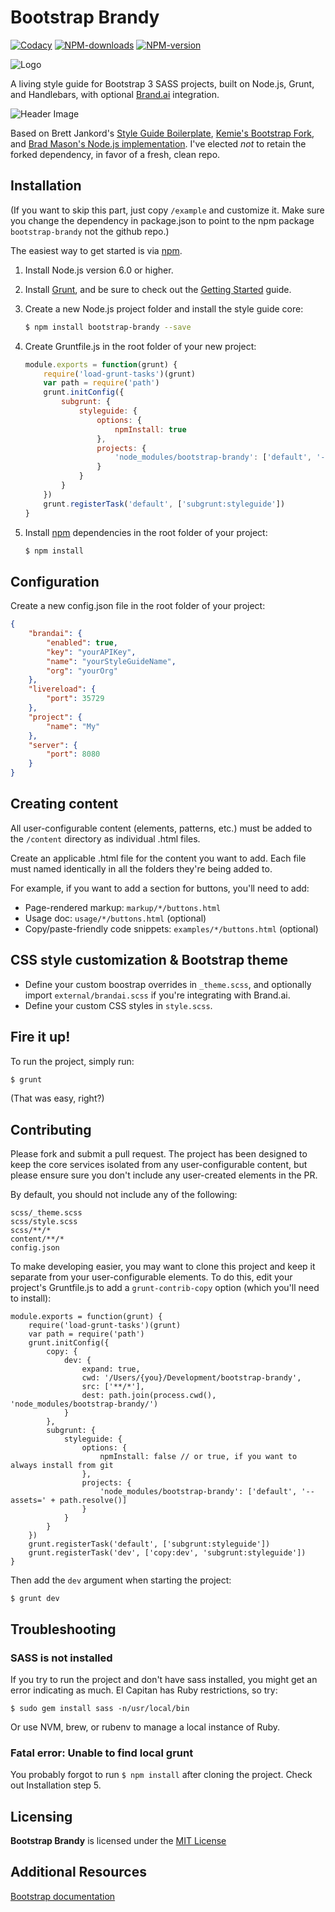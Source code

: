 # Bootstrap Brandy
[![Codacy](https://img.shields.io/codacy/grade/df020913faeb47c8a7f352892f32b2e4.svg?maxAge=2592000)](https://www.codacy.com/app/brandonscript/bootstrap-brandy/dashboard?bid=3371388) [![NPM-downloads](https://img.shields.io/npm/dm/bootstrap-brandy.svg?maxAge=2592000)](https://www.npmjs.com/package/bootstrap-brandy) [![NPM-version](https://img.shields.io/npm/v/bootstrap-brandy.svg)](https://www.npmjs.com/package/bootstrap-brandy)


![Logo](http://i.imgur.com/oYSt3KC.png?1) 

A living style guide for Bootstrap 3 SASS projects, built on Node.js, Grunt, and Handlebars, with optional [Brand.ai](brand.ai) integration.

![Header Image](http://i.imgur.com/zl9Z47F.png)

Based on Brett Jankord's [Style Guide Boilerplate](http://brettjankord.com/projects/style-guide-boilerplate/), [Kemie's Bootstrap Fork](https://github.com/kemie/Style-Guide-Boilerplate-Bootstrap-Edition), and [Brad Mason's Node.js implementation](https://github.com/DeadlyBrad42/Style-Guide-Boilerplate-nodejs). I've elected _not_ to retain the forked dependency, in favor of a fresh, clean repo.

## Installation

(If you want to skip this part, just copy `/example` and customize it. Make sure you change the dependency in package.json to point to the npm package `bootstrap-brandy` not the github repo.)

The easiest way to get started is via [npm](https://www.npmjs.com/package/bootstrap-brandy).

1. Install Node.js version 6.0 or higher.

2. Install [Grunt](http://gruntjs.com/), and be sure to check out the [Getting Started](http://gruntjs.com/getting-started) guide.

3. Create a new Node.js project folder and install the style guide core:

	```bash
	$ npm install bootstrap-brandy --save
	```
    
4. Create Gruntfile.js in the root folder of your new project:

	```javascript
    module.exports = function(grunt) {
	    require('load-grunt-tasks')(grunt)
	    var path = require('path')
	    grunt.initConfig({
	        subgrunt: {
	            styleguide: {
	                options: {
	                    npmInstall: true
	                },
	                projects: {
	                    'node_modules/bootstrap-brandy': ['default', '--assets=' + path.resolve()]
	                }
	            }
	        }
	    })
	    grunt.registerTask('default', ['subgrunt:styleguide'])
	}
	```
	
5. Install [npm](npmjs.com) dependencies in the root folder of your project:

    ```bash
    $ npm install
    ```
    
    
## Configuration 

Create a new config.json file in the root folder of your project:

```json
{
    "brandai": {
        "enabled": true,
        "key": "yourAPIKey",
        "name": "yourStyleGuideName",
        "org": "yourOrg"
    },
    "livereload": {
        "port": 35729
    },
    "project": {
        "name": "My"
    },
    "server": {
        "port": 8080
    }
}
```

## Creating content

All user-configurable content (elements, patterns, etc.) must be added to the `/content` directory as individual .html files. 

Create an applicable .html file for the content you want to add. Each file must named identically in all the folders they're being added to. 

For example, if you want to add a section for buttons, you'll need to add:

- Page-rendered markup: `markup/*/buttons.html`
- Usage doc: `usage/*/buttons.html` (optional)
- Copy/paste-friendly code snippets: `examples/*/buttons.html` (optional)

## CSS style customization & Bootstrap theme

- Define your custom boostrap overrides in `_theme.scss`, and optionally import `external/brandai.scss` if you're integrating with Brand.ai.
- Define your custom CSS styles in `style.scss`.
    

## Fire it up!

To run the project, simply run:

```bash
$ grunt
```

(That was easy, right?)

## Contributing

Please fork and submit a pull request. The project has been designed to keep the core services isolated from any user-configurable content, but please ensure sure you don't include any user-created elements in the PR.

By default, you should not include any of the following:

	scss/_theme.scss
	scss/style.scss
	scss/**/*
	content/**/*
	config.json
	
To make developing easier, you may want to clone this project and keep it separate from your user-configurable elements. To do this, edit your project's Gruntfile.js to add a `grunt-contrib-copy` option (which you'll need to install):

    module.exports = function(grunt) {
        require('load-grunt-tasks')(grunt)
        var path = require('path')
        grunt.initConfig({
            copy: {
                dev: {
                    expand: true,
                    cwd: '/Users/{you}/Development/bootstrap-brandy',
                    src: ['**/*'],
                    dest: path.join(process.cwd(), 'node_modules/bootstrap-brandy/')
                }
            },
            subgrunt: {
                styleguide: {
                    options: {
                        npmInstall: false // or true, if you want to always install from git
                    },
                    projects: {
                        'node_modules/bootstrap-brandy': ['default', '--assets=' + path.resolve()]
                    }
                }
            }
        })
        grunt.registerTask('default', ['subgrunt:styleguide'])
        grunt.registerTask('dev', ['copy:dev', 'subgrunt:styleguide'])
    }

Then add the `dev` argument when starting the project:

    $ grunt dev
    
## Troubleshooting

### SASS is not installed

If you try to run the project and don't have sass installed, you might get an error indicating as much. El Capitan has Ruby restrictions, so try:

```
$ sudo gem install sass -n/usr/local/bin
```
Or use NVM, brew, or rubenv to manage a local instance of Ruby.

### Fatal error: Unable to find local grunt

You probably forgot to run `$ npm install` after cloning the project. Check out Installation step 5.

## Licensing 
**Bootstrap Brandy** is licensed under the [MIT License](http://en.wikipedia.org/wiki/MIT_License)

## Additional Resources
[Bootstrap documentation](http://getbootstrap.com/css/)

